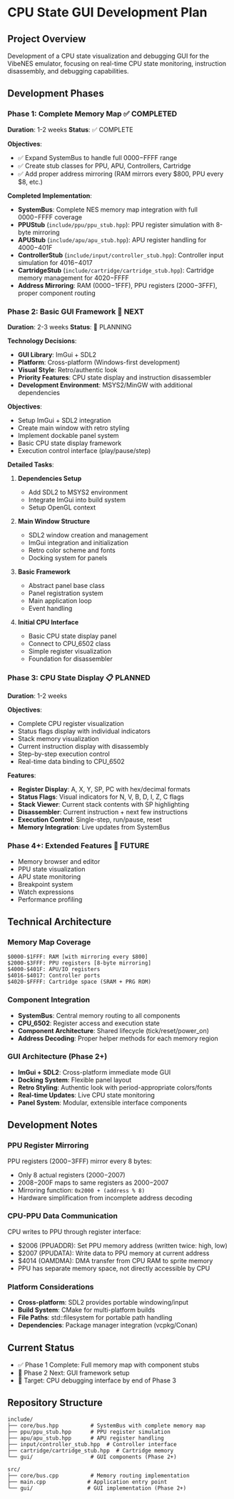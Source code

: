 # CPU State GUI Development Plan

## Project Overview
Development of a CPU state visualization and debugging GUI for the VibeNES emulator, focusing on real-time CPU state monitoring, instruction disassembly, and debugging capabilities.

## Development Phases

### Phase 1: Complete Memory Map ✅ **COMPLETED**
**Duration**: 1-2 weeks
**Status**: ✅ COMPLETE

**Objectives**:
- ✅ Expand SystemBus to handle full $0000-$FFFF range
- ✅ Create stub classes for PPU, APU, Controllers, Cartridge
- ✅ Add proper address mirroring (RAM mirrors every $800, PPU every $8, etc.)

**Completed Implementation**:
- **SystemBus**: Complete NES memory map integration with full $0000-$FFFF coverage
- **PPUStub** (`include/ppu/ppu_stub.hpp`): PPU register simulation with 8-byte mirroring
- **APUStub** (`include/apu/apu_stub.hpp`): APU register handling for $4000-$401F
- **ControllerStub** (`include/input/controller_stub.hpp`): Controller input simulation for $4016-$4017
- **CartridgeStub** (`include/cartridge/cartridge_stub.hpp`): Cartridge memory management for $4020-$FFFF
- **Address Mirroring**: RAM ($0000-$1FFF), PPU registers ($2000-$3FFF), proper component routing

### Phase 2: Basic GUI Framework 🔄 **NEXT**
**Duration**: 2-3 weeks
**Status**: 🔄 PLANNING

**Technology Decisions**:
- **GUI Library**: ImGui + SDL2
- **Platform**: Cross-platform (Windows-first development)
- **Visual Style**: Retro/authentic look
- **Priority Features**: CPU state display and instruction disassembler
- **Development Environment**: MSYS2/MinGW with additional dependencies

**Objectives**:
- Setup ImGui + SDL2 integration
- Create main window with retro styling
- Implement dockable panel system
- Basic CPU state display framework
- Execution control interface (play/pause/step)

**Detailed Tasks**:
1. **Dependencies Setup**
   - Add SDL2 to MSYS2 environment
   - Integrate ImGui into build system
   - Setup OpenGL context

2. **Main Window Structure**
   - SDL2 window creation and management
   - ImGui integration and initialization
   - Retro color scheme and fonts
   - Docking system for panels

3. **Basic Framework**
   - Abstract panel base class
   - Panel registration system
   - Main application loop
   - Event handling

4. **Initial CPU Interface**
   - Basic CPU state display panel
   - Connect to CPU_6502 class
   - Simple register visualization
   - Foundation for disassembler

### Phase 3: CPU State Display 📋 **PLANNED**
**Duration**: 1-2 weeks

**Objectives**:
- Complete CPU register visualization
- Status flags display with individual indicators
- Stack memory visualization
- Current instruction display with disassembly
- Step-by-step execution control
- Real-time data binding to CPU_6502

**Features**:
- **Register Display**: A, X, Y, SP, PC with hex/decimal formats
- **Status Flags**: Visual indicators for N, V, B, D, I, Z, C flags
- **Stack Viewer**: Current stack contents with SP highlighting
- **Disassembler**: Current instruction + next few instructions
- **Execution Control**: Single-step, run/pause, reset
- **Memory Integration**: Live updates from SystemBus

### Phase 4+: Extended Features 🎯 **FUTURE**
- Memory browser and editor
- PPU state visualization
- APU state monitoring
- Breakpoint system
- Watch expressions
- Performance profiling

## Technical Architecture

### Memory Map Coverage
```
$0000-$1FFF: RAM [with mirroring every $800]
$2000-$3FFF: PPU registers [8-byte mirroring]
$4000-$401F: APU/IO registers
$4016-$4017: Controller ports
$4020-$FFFF: Cartridge space (SRAM + PRG ROM)
```

### Component Integration
- **SystemBus**: Central memory routing to all components
- **CPU_6502**: Register access and execution state
- **Component Architecture**: Shared lifecycle (tick/reset/power_on)
- **Address Decoding**: Proper helper methods for each memory region

### GUI Architecture (Phase 2+)
- **ImGui + SDL2**: Cross-platform immediate mode GUI
- **Docking System**: Flexible panel layout
- **Retro Styling**: Authentic look with period-appropriate colors/fonts
- **Real-time Updates**: Live CPU state monitoring
- **Panel System**: Modular, extensible interface components

## Development Notes

### PPU Register Mirroring
PPU registers ($2000-$3FFF) mirror every 8 bytes:
- Only 8 actual registers ($2000-$2007)
- $2008-$200F maps to same registers as $2000-$2007
- Mirroring function: `0x2000 + (address % 8)`
- Hardware simplification from incomplete address decoding

### CPU-PPU Data Communication
CPU writes to PPU through register interface:
- $2006 (PPUADDR): Set PPU memory address (written twice: high, low)
- $2007 (PPUDATA): Write data to PPU memory at current address
- $4014 (OAMDMA): DMA transfer from CPU RAM to sprite memory
- PPU has separate memory space, not directly accessible by CPU

### Platform Considerations
- **Cross-platform**: SDL2 provides portable windowing/input
- **Build System**: CMake for multi-platform builds
- **File Paths**: std::filesystem for portable path handling
- **Dependencies**: Package manager integration (vcpkg/Conan)

## Current Status
- ✅ Phase 1 Complete: Full memory map with component stubs
- 🔄 Phase 2 Next: GUI framework setup
- 📅 Target: CPU debugging interface by end of Phase 3

## Repository Structure
```
include/
├── core/bus.hpp          # SystemBus with complete memory map
├── ppu/ppu_stub.hpp      # PPU register simulation
├── apu/apu_stub.hpp      # APU register handling
├── input/controller_stub.hpp  # Controller interface
├── cartridge/cartridge_stub.hpp  # Cartridge memory
└── gui/                  # GUI components (Phase 2+)

src/
├── core/bus.cpp          # Memory routing implementation
├── main.cpp             # Application entry point
└── gui/                 # GUI implementation (Phase 2+)
```
